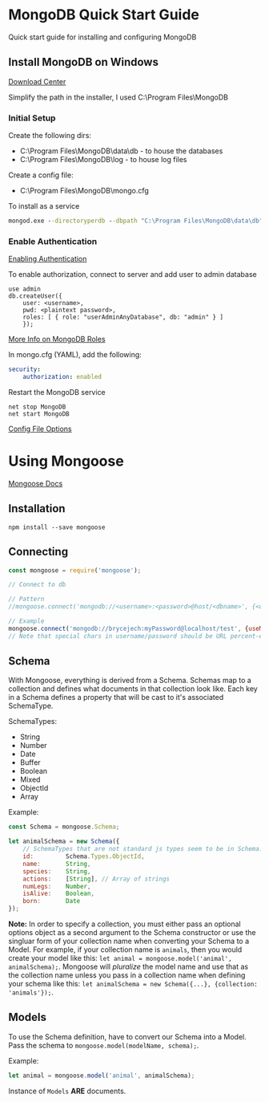 # MongoDB Quick Start Guide
Quick start guide for installing and configuring MongoDB

## Install MongoDB on Windows
[Download Center](https://www.mongodb.com/download-center)

Simplify the path in the installer, I used C:\Program Files\MongoDB

### Initial Setup

Create the following dirs:
* C:\Program Files\MongoDB\data\db - to house the databases
* C:\Program Files\MongoDB\log - to house log files

Create a config file:
* C:\Program Files\MongoDB\mongo.cfg

 To install as a service
```cmd
mongod.exe --directoryperdb --dbpath "C:\Program Files\MongoDB\data\db" --logpath "C:\Program Files\MongoDB\log\mongo.log" --logappend --config "C:\Program Files\MongoDB\mongo.cfg" --rest --install
```

### Enable Authentication

[Enabling Authentication](https://docs.mongodb.com/manual/tutorial/enable-authentication/)

To enable authorization, connect to server and add user to admin database
```mongo
use admin
db.createUser({
    user: <username>,
    pwd: <plaintext password>,
    roles: [ { role: "userAdminAnyDatabase", db: "admin" } ]
    });
```

[More Info on MongoDB Roles](https://docs.mongodb.com/manual/reference/built-in-roles/)


In mongo.cfg (YAML), add the following:
```YAML
security:
    authorization: enabled
```

Restart the MongoDB service
```
net stop MongoDB
net start MongoDB
```

[Config File Options](https://docs.mongodb.com/v3.0/reference/configuration-options/)


# Using Mongoose

[Mongoose Docs](http://mongoosejs.com)

## Installation

`npm install --save mongoose`

## Connecting

```js
const mongoose = require('mongoose');

// Connect to db

// Pattern
//mongoose.connect('mongodb://<username>:<password>@host/<dbname>', {<options>});

// Example
mongoose.connect('mongodb://brycejech:myPassword@localhost/test', {useMongoClient: true, keepAlive: 1});
// Note that special chars in username/password should be URL percent-encoded
```

## Schema

With Mongoose, everything is derived from a Schema. Schemas map to a collection and defines what documents in that collection look like. Each key in a Schema defines a property that will be cast to it's associated SchemaType.

SchemaTypes:
* String
* Number
* Date
* Buffer
* Boolean
* Mixed
* ObjectId
* Array

Example:

```js
const Schema = mongoose.Schema;

let animalSchema = new Schema({
    // SchemaTypes that are not standard js types seem to be in Schema.Types
    id:         Schema.Types.ObjectId,
    name:       String,
    species:    String,
    actions:    [String], // Array of strings
    numLegs:    Number,
    isAlive:    Boolean,
    born:       Date
});
```

**Note:** In order to specify a collection, you must either pass an optional options object as a second argument to the Schema constructor or use the singluar form of your collection name when converting your Schema to a Model. For example, if your collection name is `animals`, then you would create your model like this: `let animal = mongoose.model('animal', animalSchema);`. Mongoose will *pluralize* the model name and use that as the collection name unless you pass in a collection name when defining your schema like this: `let animalSchema = new Schema({...}, {collection: 'animals'});`.

## Models

To use the Schema definition, have to convert our Schema into a Model. Pass the schema to `mongoose.model(modelName, schema);`.

Example:

```js
let animal = mongoose.model('animal', animalSchema);
```
Instance of `Models` **ARE** documents.
